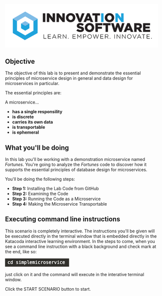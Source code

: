 ![logo](12factor-001/assets/logo-sm.png)

## Objective

The objective of this lab is to present and demonstrate the essential principles of microservice design in general and data design for microservices in particular.

The essential principles are:

A microservice...

* **has a single responsility**
* **is discrete**
* **carries its own data**
* **is transportable**
* **is ephemeral**



## What you'll be doing 

In this lab you'll be working with a demonstration microservice named *Fortunes*.  You're going to  analyze the *Fortunes*  code to discover how it supports the essential principles of database design for microservices.

You'll be doing the following steps:

* **Step 1:** Installing the Lab Code from GitHub
* **Step 2:** Examining the Code
* **Step 3:** Running the Code as a Microservice
* **Step 4:** Making the Microservice Transportable

## Executing command line instructions 

This scenario is completely interactive. The instructions you'll be given will be executed directly in the terminal window that is embedded directly in the Katacoda interactive learning environment. In the steps to come, when you see a command line instruction with a black background and check mark at the end, like so:

![Katacoda command line](msdb-001/assets/command-01.png)

just click on it and the command will execute in the interative terminal window.

Click the START SCENARIO button to start.